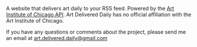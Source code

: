 A website that delivers art daily to your RSS feed.  Powered by the [Art Institute of Chicago API](https://api.artic.edu/docs/).  Art Delivered Daily has no official affiliation with the Art Institute of Chicago. 

If you have any questions or comments about the project, please send me an email at [art.delivered.daily@gmail.com](mailto:art.delivered.daily@gmail.com)
